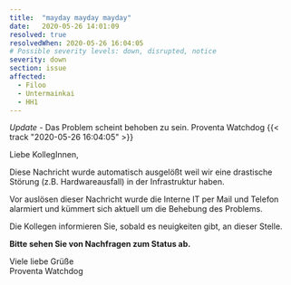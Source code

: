 ```yaml
---
title:  "mayday mayday mayday"
date:   2020-05-26 14:01:09
resolved: true
resolvedWhen: 2020-05-26 16:04:05
# Possible severity levels: down, disrupted, notice
severity: down
section: issue
affected:
  - Filoo
  - Untermainkai
  - HH1
---
```

<!-- update -->
*Update* - Das Problem scheint behoben zu sein. Proventa Watchdog {{< track "2020-05-26 16:04:05" >}}

Liebe KollegInnen,

Diese Nachricht wurde automatisch ausgelößt weil wir eine drastische Störung (z.B. Hardwareausfall) in der Infrastruktur haben.

Vor auslösen dieser Nachricht wurde die Interne IT per Mail und Telefon alarmiert und kümmert sich aktuell um die Behebung des Problems.

Die Kollegen informieren Sie, sobald es neuigkeiten gibt, an dieser Stelle.

**Bitte sehen Sie von Nachfragen zum Status ab.**

Viele liebe Grüße  
Proventa Watchdog
